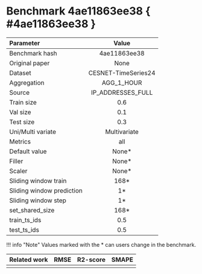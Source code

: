 # Benchmark 4ae11863ee38 { #4ae11863ee38 }

| Parameter | Value |
|:-----------------|:-----------------:|
| Benchmark hash |  4ae11863ee38 |
| Original paper |  None |
| Dataset |  CESNET-TimeSeries24 |
| Aggregation |  AGG_1_HOUR |
| Source |  IP_ADDRESSES_FULL |
| Train size |  0.6 |
| Val size |  0.1 |
| Test size |  0.3 |
| Uni/Multi variate |  Multivariate |
| Metrics |  all |
| Default value |  None* |
| Filler |  None* |
| Scaler |  None* |
| Sliding window train |  168* |
| Sliding window prediction |  1* |
| Sliding window step |  1* |
| set_shared_size |  168* |
| train_ts_ids |  0.5 |
| test_ts_ids |  0.5 |

!!! info "Note"
    Values marked with the * can users change in the benchmark.

| Related work | RMSE | R2-score | SMAPE |
|:-----------------|:-----------------:|:-----------------:|:-----------------:|
|  |   |  |  |
